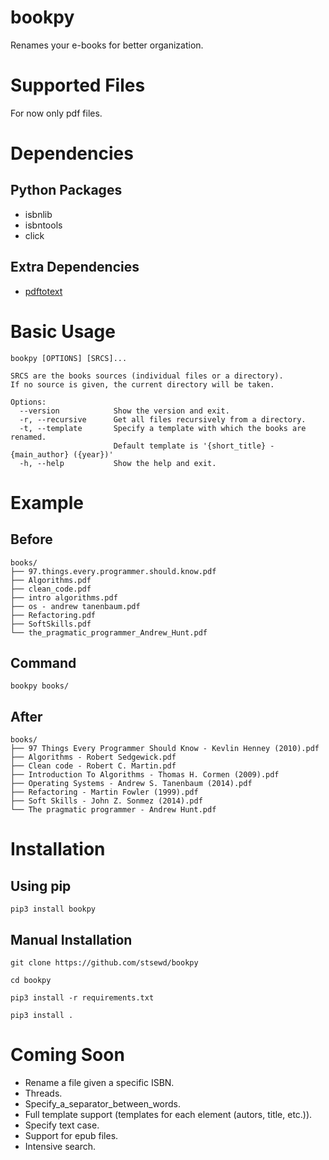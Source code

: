 # bookpy
Renames your e-books for better organization.

# Supported Files
For now only pdf files.

# Dependencies

## Python Packages
- isbnlib
- isbntools
- click

## Extra Dependencies
- [pdftotext](https://en.wikipedia.org/wiki/Pdftotext)

# Basic Usage
```
bookpy [OPTIONS] [SRCS]...

SRCS are the books sources (individual files or a directory).
If no source is given, the current directory will be taken.

Options:
  --version            Show the version and exit.
  -r, --recursive      Get all files recursively from a directory.
  -t, --template       Specify a template with which the books are renamed.
                       Default template is '{short_title} - {main_author} ({year})'
  -h, --help           Show the help and exit.
```

# Example

## Before
```
books/
├── 97.things.every.programmer.should.know.pdf
├── Algorithms.pdf
├── clean_code.pdf
├── intro algorithms.pdf
├── os - andrew tanenbaum.pdf
├── Refactoring.pdf
├── SoftSkills.pdf
└── the_pragmatic_programmer_Andrew_Hunt.pdf
```

## Command
```
bookpy books/
```

## After
```
books/
├── 97 Things Every Programmer Should Know - Kevlin Henney (2010).pdf
├── Algorithms - Robert Sedgewick.pdf
├── Clean code - Robert C. Martin.pdf
├── Introduction To Algorithms - Thomas H. Cormen (2009).pdf
├── Operating Systems - Andrew S. Tanenbaum (2014).pdf
├── Refactoring - Martin Fowler (1999).pdf
├── Soft Skills - John Z. Sonmez (2014).pdf
└── The pragmatic programmer - Andrew Hunt.pdf
```

# Installation

## Using pip
`pip3 install bookpy`

## Manual Installation
`git clone https://github.com/stsewd/bookpy`

`cd bookpy`

`pip3 install -r requirements.txt`

`pip3 install .`

# Coming Soon
- Rename a file given a specific ISBN.
- Threads.
- Specify_a_separator_between_words.
- Full template support (templates for each element (autors, title, etc.)).
- Specify text case.
- Support for epub files.
- Intensive search.
